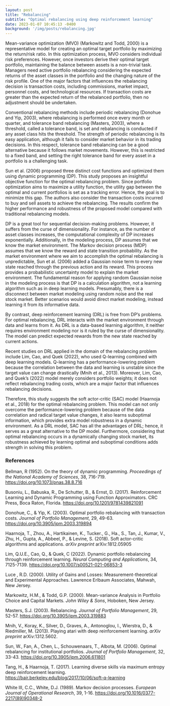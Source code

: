 ```yaml
---
layout: post
title: "Rebalancing"
subtitle: "Optimal rebalancing using deep reinforcement learning"
date: 2023-01-07 10:45:13 -0400
background: '/img/posts/rebalancing.jpg'
---
```


<!-- <script type="text/x-mathjax-config">
  MathJax.Hub.Config({
    tex2jax:
		{inlineMath: [['$','$'], ['\\(','\\)']],
		 displayMath: [ ['$$','$$'], ["\\[","\\]"] ], 
            	 processEscapes: true }
		 });
</script>
<script src="//cdn.mathjax.org/mathjax/latest/MathJax.js?config=TeX-AMS-MML_HTMLorMML"></script> -->


Mean-variance optimization (MVO) (Markowitz and Todd, 2000) is a representative model for creating an optimal target portfolio by maximizing the return/risk ratio. In this optimization process, MVO considers individual risk preferences. However, once investors derive their optimal target portfolio, maintaining the balance between assets is a non-trivial task. Managers need active portfolio rebalancing considering the expected returns of the asset classes in the portfolio and the changing nature of the risk profile. One of the major factors that influences the rebalancing decision is transaction costs, including commissions, market impact, personnel costs, and technological resources. If transaction costs are greater than the expected return of the rebalanced portfolio, then no adjustment should be undertaken.

Conventional rebalancing methods include periodic rebalancing (Donohue and Yip, 2003), where rebalancing is performed once every month or quarter, and tolerance band rebalancing (Masters, 2003), where a threshold, called a tolerance band, is set and rebalancing is conducted if any asset class hits the threshold. The strength of periodic rebalancing is its easy application, although it fails to consider market behavior in its trading decisions. In this respect, tolerance band rebalancing can be a good alternative because it follows market movements. However, this is restricted to a fixed band, and setting the right tolerance band for every asset in a portfolio is a challenging task.

Sun et al. (2006) proposed three distinct cost functions and optimized them using dynamic programming (DP). This study proposes an insightful objective function for the optimal rebalancing problem. Since portfolio optimization aims to maximize a utility function, the utility gap between the optimal and current portfolios is set as a tracking error. Hence, the goal is to minimize this gap. The authors also consider the transaction costs incurred to buy and sell assets to achieve the rebalancing. The results confirm the higher performance and robustness of the proposed model compared with traditional rebalancing models.

DP is a great tool for sequential decision-making problems. However, it suffers from the curse of dimensionality. For instance, as the number of asset classes increases, the computational complexity of DP increases exponentially. Additionally, in the modeling process, DP assumes that we know the market environment. The Markov decision process (MDP) assumes that we know the reward and state transition probability. As the market environment where we aim to accomplish the optimal rebalancing is unpredictable, Sun et al. (2006) added a Gaussian noise term to every new state reached through the previous action and its reward. This process provides a probabilistic uncertainty model to explain the market environment. The fundamental reason for applying random Gaussian noise in the modeling process is that DP is a calculation algorithm, not a learning algorithm such as in deep learning models. Presumably, there is a disconnect between market modeling using random noise and the real stock market. Better scenarios would avoid direct market modeling, instead learning it from its informative data.

By contrast, deep reinforcement learning (DRL) is free from DP’s problems. For optimal rebalancing, DRL interacts with the market environment through data and learns from it. As DRL is a data-based learning algorithm, it neither requires environment modeling nor is it ruled by the curse of dimensionality. The model can predict expected rewards from the new state reached by current actions.

Recent studies on DRL applied in the domain of the rebalancing problem include Lim, Cao, and Quek (2022), who used Q-learning combined with deep learning models. Q-learning has a performance-lowering problem because the correlation between the data and learning is unstable since the target value can change drastically (Mnih et al., 2013). Moreover, Lim, Cao, and Quek’s (2022) model merely considers portfolio weights; it does not reflect rebalancing trading costs, which are a major factor that influences rebalancing decisions.

Therefore, this study suggests the soft actor-critic (SAC) model (Haarnoja et al., 2018) for the optimal rebalancing problem. This model can not only overcome the performance-lowering problem because of the data correlation and radical target value changes, it also learns suboptimal information, which provides extra model robustness in a dynamic environment. As a DRL model, SAC has all the advantages of DRL; hence, it serves as a great alternative to the DP model. Furthermore, considering that optimal rebalancing occurs in a dynamically changing stock market, its robustness achieved by learning optimal and suboptimal conditions adds strength in solving this problem.


### References
Bellman, R (1952). On the theory of dynamic programming. _Proceedings of the National Academy of Sciences_, 38, 716-719. https://doi.org/10.1073/pnas.38.8.716 

Busoniu, L., Babuska, R., De Schutter, B., & Ernst, D. (2017). Reinforcement Learning and Dynamic Programming using Function Approximators. CRC Press, Boca Raton, Florida. https://doi.org/10.1201/9781439821091

Donohue, C., & Yip, K. (2003). Optimal portfolio rebalancing with transaction costs. _Journal of Portfolio Management_, 29, 49-63. https://doi.org/10.3905/jpm.2003.319894 

Haarnoja, T., Zhou, A., Hartikainen, K., Tucker., G., Ha., S., Tan, J., Kumar, V., Zhu, H., Gupta, A., Abbeel, P., & Levine, S. (2018). Soft actor-critic algorithms and applications. _arXiv preprint_ arXiv:1812.05905

Lim, Q.U.E., Cao, Q., & Quek, C (2022). Dynamic portfolio rebalancing through reinforcement learning. _Neural Computing and Applications_, 34, 7125-7139. https://doi.org/10.1007/s00521-021-06853-3 

Luce , R.D. (2000). Utility of Gains and Losses: Measurement-theoretical and Experimental Approaches. Lawrence Erlbaum Associates, Mahwah, New Jersey.

Markowitz, H.M., & Todd, G.P. (2000). Mean-variance Analysis in Portfolio Choice and Capital Markets. _John Wiley & Sons_, Hoboken, New Jersey.

Masters, S.J. (2003). Rebalancing. _Journal of Portfolio Management_, 29, 52-57. https://doi.org/10.3905/jpm.2003.319883 

Mnih, V., Koray, K., Silver, D., Graves, A., Antonoglou, I., Wierstra, D., & Riedmiller, M. (2013). Playing atari with deep reinforcement learning. _arXiv preprint_ arXiv:1312.5602.

Sun, W., Fan, A., Chen, L., Schouwenaars, T., Albota, M. (2006). Optimal rebalancing for institutional portfolios. _Journal of Portfolio Management_, 32, 33-43. https://doi.org/10.3905/jpm.2006.611801 

Tang, H., & Haarnoja, T. (2017). Learning diverse skills via maximum entropy deep reinforcement learning. https://bair.berkeley.edu/blog/2017/10/06/soft-q-learning

White III, C.C., White, D.J. (1989). Markov decision processes. _European Journal of Operational Research_, 39, 1-16. https://doi.org/10.1016/0377-2217(89)90348-2
